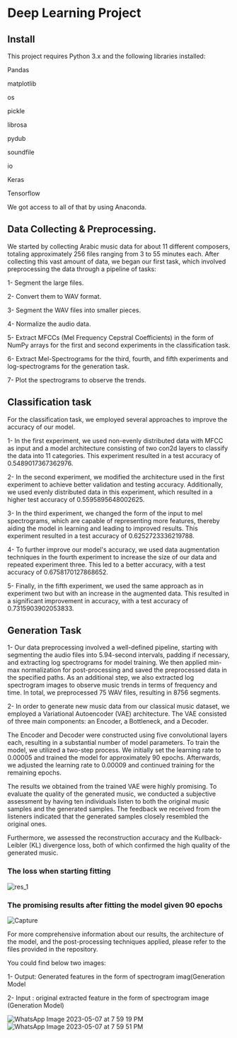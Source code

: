 # Deep Learning Project 

## Install
This project requires Python 3.x and the following libraries installed:

Pandas

matplotlib

os

pickle

librosa

pydub

soundfile

io

Keras

Tensorflow

We got access to all of that by using Anaconda.
## Data Collecting & Preprocessing.
We started by collecting Arabic music data for about 11 different composers, totaling approximately 256 files ranging from 3 to 55 minutes each. After collecting this vast amount of data, we began our first task, which involved preprocessing the data through a pipeline of tasks:

1- Segment the large files.

2- Convert them to WAV format.

3- Segment the WAV files into smaller pieces.

4- Normalize the audio data.

5- Extract MFCCs (Mel Frequency Cepstral Coefficients) in the form of NumPy arrays for the first and second experiments in the classification task.

6- Extract Mel-Spectrograms for the third, fourth, and fifth experiments and log-spectrograms for the generation task.

7- Plot the spectrograms to observe the trends.

## Classification task

For the classification task, we employed several approaches to improve the accuracy of our model. 

1- In the first experiment, we used non-evenly distributed data with MFCC as input and a model architecture consisting of two con2d layers to classify the data into 11 categories. This experiment resulted in a test accuracy of 0.5489017367362976.

2- In the second experiment, we modified the architecture used in the first experiment to achieve better validation and testing accuracy. Additionally, we used evenly distributed data in this experiment, which resulted in a higher test accuracy of 0.5595895648002625.

3- In the third experiment, we changed the form of the input to mel spectrograms, which are capable of representing more features, thereby aiding the model in learning and leading to improved results. This experiment resulted in a test accuracy of 0.6252723336219788.

4- To further improve our model's accuracy, we used data augmentation techniques in the fourth experiment to increase the size of our data and repeated experiment three. This led to a better accuracy, with a test accuracy of 0.6758170127868652.

5- Finally, in the fifth experiment, we used the same approach as in experiment two but with an increase in the augmented data. This resulted in a significant improvement in accuracy, with a test accuracy of 0.7315903902053833.

## Generation Task
1- Our data preprocessing involved a well-defined pipeline, starting with segmenting the audio files into 5.94-second intervals, padding if necessary, and extracting log spectrograms for model training. We then applied min-max normalization for post-processing and saved the preprocessed data in the specified paths. As an additional step, we also extracted log spectrogram images to observe music trends in terms of frequency and time. In total, we preprocessed 75 WAV files, resulting in 8756 segments.

2- In order to generate new music data from our classical music dataset, we employed a Variational Autoencoder (VAE) architecture. The VAE consisted of three main components: an Encoder, a Bottleneck, and a Decoder.

The Encoder and Decoder were constructed using five convolutional layers each, resulting in a substantial number of model parameters. To train the model, we utilized a two-step process. We initially set the learning rate to 0.00005 and trained the model for approximately 90 epochs. Afterwards, we adjusted the learning rate to 0.00009 and continued training for the remaining epochs.

The results we obtained from the trained VAE were highly promising. To evaluate the quality of the generated music, we conducted a subjective assessment by having ten individuals listen to both the original music samples and the generated samples. The feedback we received from the listeners indicated that the generated samples closely resembled the original ones.

Furthermore, we assessed the reconstruction accuracy and the Kullback-Leibler (KL) divergence loss, both of which confirmed the high quality of the generated music.
### The loss when starting fitting
![res_1](https://github.com/eshaarawy/Ai-Arabic-Music-/assets/109802881/cc262539-7ad7-40a9-8fad-9c6b34d88a53)
### The promising results after fitting the model given 90 epochs 
![Capture](https://github.com/eshaarawy/Ai-Arabic-Music-/assets/109802881/11585f54-d71d-4e9a-9b32-0ba28ebc6a72)

For more comprehensive information about our results, the architecture of the model, and the post-processing techniques applied, please refer to the files provided in the repository.

You could find below two images:

1- Output: Generated features in the form of spectrogram imag(Generation Model

2- Input : original extracted feature in the form of spectrogram image (Generation Model)

![WhatsApp Image 2023-05-07 at 7 59 19 PM](https://github.com/eshaarawy/Ai-Arabic-Music-/assets/109802881/3e233cd0-ed75-4876-a401-6b43dd4d0dbe)
![WhatsApp Image 2023-05-07 at 7 59 51 PM](https://github.com/eshaarawy/Ai-Arabic-Music-/assets/109802881/14366ebd-e46f-4886-bb5e-9b67a0aff822)

